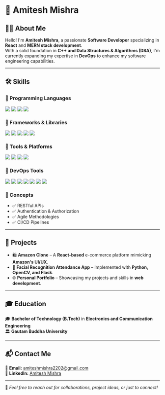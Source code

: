 # 🚀 Amitesh Mishra

## 👨‍💻 About Me
Hello! I'm **Amitesh Mishra**, a passionate **Software Developer** specializing in **React** and **MERN stack development**.  
With a solid foundation in **C++ and Data Structures & Algorithms (DSA)**, I'm currently expanding my expertise in **DevOps** to enhance my software engineering capabilities.

---

## 🛠️ Skills

### 🔹 Programming Languages
<span> 
<img src="https://img.shields.io/badge/JavaScript-%23F7DF1E.svg?style=for-the-badge&logo=javascript&logoColor=black"/> 
<img src="https://img.shields.io/badge/C%2B%2B-%2300599C.svg?style=for-the-badge&logo=c%2B%2B&logoColor=white"/> 
<img src="https://img.shields.io/badge/HTML5-%23E34F26.svg?style=for-the-badge&logo=html5&logoColor=white"/> 
<img src="https://img.shields.io/badge/CSS3-%231572B6.svg?style=for-the-badge&logo=css3&logoColor=white"/> 
</span>

### 🔹 Frameworks & Libraries
<span> 
<img src="https://img.shields.io/badge/React-%2361DAFB.svg?style=for-the-badge&logo=react&logoColor=black"/> 
<img src="https://img.shields.io/badge/Node.js-%23339933.svg?style=for-the-badge&logo=node.js&logoColor=white"/> 
<img src="https://img.shields.io/badge/Express.js-%23000000.svg?style=for-the-badge&logo=express&logoColor=white"/> 
<img src="https://img.shields.io/badge/MongoDB-%2347A248.svg?style=for-the-badge&logo=mongodb&logoColor=white"/> 
<img src="https://img.shields.io/badge/Firebase-%23FFCA28.svg?style=for-the-badge&logo=firebase&logoColor=black"/> 
</span>

### 🔹 Tools & Platforms
<span> 
<img src="https://img.shields.io/badge/Git-%23F05032.svg?style=for-the-badge&logo=git&logoColor=white"/> 
<img src="https://img.shields.io/badge/VS%20Code-%23007ACC.svg?style=for-the-badge&logo=visual-studio-code&logoColor=white"/> 
<img src="https://img.shields.io/badge/Postman-%23FF6C37.svg?style=for-the-badge&logo=postman&logoColor=white"/> 
<img src="https://img.shields.io/badge/Docker-%232496ED.svg?style=for-the-badge&logo=docker&logoColor=white"/> 
</span>

### 🔹 DevOps Tools
<span> 
<img src="https://img.shields.io/badge/AWS-%23FF9900.svg?style=for-the-badge&logo=amazonaws&logoColor=white"/> 
<img src="https://img.shields.io/badge/GCP-%234285F4.svg?style=for-the-badge&logo=google-cloud&logoColor=white"/> 
<img src="https://img.shields.io/badge/Docker-%232496ED.svg?style=for-the-badge&logo=docker&logoColor=white"/> 
<img src="https://img.shields.io/badge/Kubernetes-%23326CE5.svg?style=for-the-badge&logo=kubernetes&logoColor=white"/> 
<img src="https://img.shields.io/badge/Jenkins-%23D24939.svg?style=for-the-badge&logo=jenkins&logoColor=white"/> 
<img src="https://img.shields.io/badge/Linux-%23FCC624.svg?style=for-the-badge&logo=linux&logoColor=black"/> 
<img src="https://img.shields.io/badge/Nginx-%23009639.svg?style=for-the-badge&logo=nginx&logoColor=white"/> 
</span>

### 🔹 Concepts
- ✅ RESTful APIs
- ✅ Authentication & Authorization
- ✅ Agile Methodologies
- ✅ CI/CD Pipelines

---

## 📌 Projects

- 🛍️ **Amazon Clone** – A **React-based** e-commerce platform mimicking **Amazon's UI/UX**.
- 📸 **Facial Recognition Attendance App** – Implemented with **Python, OpenCV, and Flask**.
- 🌐 **Personal Portfolio** – Showcasing my projects and skills in **web development**.

---

## 🎓 Education

🎓 **Bachelor of Technology (B.Tech)** in **Electronics and Communication Engineering**  
🏛 **Gautam Buddha University**

---

## 📬 Contact Me

📧 **Email:** [amiteshmishra2202@gmail.com](mailto:amiteshmishra2202@gmail.com)  
🔗 **LinkedIn:** [Amitesh Mishra](https://www.linkedin.com/in/amitesh-mishra-19bb5a26b)

---

🚀 *Feel free to reach out for collaborations, project ideas, or just to connect!*
